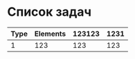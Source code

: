 Список задач
===================
|Type | Elements | 123123 | 1231
|------|----------|----|---
|1 | 123 | 123 |123
